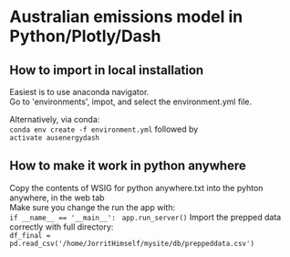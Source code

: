 # Australian emissions model in Python/Plotly/Dash


## How to import in local installation
Easiest is to use anaconda navigator.  
Go to 'environments', impot, and select the environment.yml file. 

Alternatively, via conda:  
`conda env create -f environment.yml`
followed by  
`activate ausenergydash`

## How to make it work in python anywhere
Copy the contents of WSIG for python anywhere.txt into the pyhton anywhere, in the web tab  
Make sure you change the run the app with:  
 `if __name__ == '__main__':
`
 `app.run_server()`
Import the prepped data
 correctly with full directory:  
`df_final = pd.read_csv('/home/JorritHimself/mysite/db/preppeddata.csv')`



